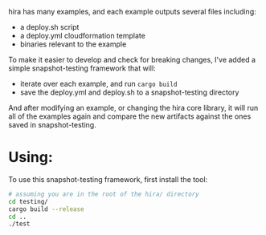 hira has many examples, and each example outputs several files including:
- a deploy.sh script
- a deploy.yml cloudformation template
- binaries relevant to the example

To make it easier to develop and check for breaking changes, I've added a simple snapshot-testing
framework that will:
- iterate over each example, and run `cargo build`
- save the deploy.yml and deploy.sh to a snapshot-testing directory

And after modifying an example, or changing the hira core library, it will run all of the examples again and compare the new artifacts against the ones saved in snapshot-testing.


# Using:

To use this snapshot-testing framework, first install the tool:
```sh
# assuming you are in the root of the hira/ directory
cd testing/
cargo build --release
cd ..
./test
```
